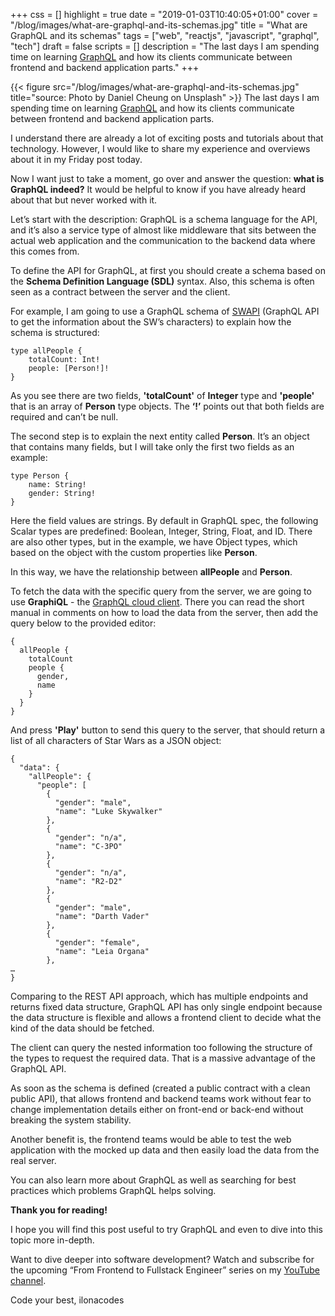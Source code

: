 +++
css = []
highlight = true
date = "2019-01-03T10:40:05+01:00"
cover = "/blog/images/what-are-graphql-and-its-schemas.jpg"
title = "What are GraphQL and its schemas"
tags = ["web", "reactjs", "javascript", "graphql", "tech"]
draft = false
scripts = []
description = "The last days I am spending time on learning [GraphQL](https://graphql.org/) and how its clients communicate between frontend and backend application parts."
+++

{{< figure src="/blog/images/what-are-graphql-and-its-schemas.jpg" title="source: Photo by Daniel Cheung on Unsplash" >}}
The last days I am spending time on learning [GraphQL](https://graphql.org/) and how its clients communicate between frontend and backend application parts.

<!--more-->

I understand there are already a lot of exciting posts and tutorials about that technology. However, I would like to share my experience and overviews about it in my Friday post today.

Now I want just to take a moment, go over and answer the question: **what is GraphQL indeed?** It would be helpful to know if you have already heard about that but never worked with it.

Let’s start with the description: GraphQL is a schema language for the API, and it’s also a service type of almost like middleware that sits between the actual web application and the communication to the backend data where this comes from.

To define the API for GraphQL, at first you should create a schema based on the **Schema Definition Language (SDL)** syntax. Also, this schema is often seen as a contract between the server and the client.

For example, I am going to use a GraphQL schema of [SWAPI](https://github.com/graphql/swapi-graphql) (GraphQL API to get the information about the SW’s characters) to explain how the schema is structured:

```
type allPeople {
    totalCount: Int!
    people: [Person!]!
}
```

As you see there are two fields, **'totalCount'** of **Integer** type and **'people'** that is an array of **Person** type objects. The **‘!’** points out that both fields are required and can’t be null.

The second step is to explain the next entity called **Person**. It’s an object that contains many fields, but I will take only the first two fields as an example:

```
type Person {
    name: String!
    gender: String!
}
```

Here the field values are strings. By default in GraphQL spec, the following Scalar types are predefined: Boolean, Integer, String, Float, and ID. There are also other types, but in the example, we have Object types, which based on the object with the custom properties like **Person**.

In this way, we have the relationship between **allPeople** and **Person**.

To fetch the data with the specific query from the server, we are going to use **GraphiQL** - the [GraphQL cloud client](https://graphql.org/swapi-graphql/). There you can read the short manual in comments on how to load the data from the server, then add the query below to the provided editor:

```
{
  allPeople {
    totalCount
    people {
      gender,
      name
    }
  }
}
```

And press **'Play'** button to send this query to the server, that should return a list of all characters of Star Wars as a JSON object:

```
{
  "data": {
    "allPeople": {
      "people": [
        {
          "gender": "male",
          "name": "Luke Skywalker"
        },
        {
          "gender": "n/a",
          "name": "C-3PO"
        },
        {
          "gender": "n/a",
          "name": "R2-D2"
        },
        {
          "gender": "male",
          "name": "Darth Vader"
        },
        {
          "gender": "female",
          "name": "Leia Organa"
        },
…
}
```

Comparing to the REST API approach, which has multiple endpoints and returns fixed data structure, GraphQL API has only single endpoint because the data structure is flexible and allows a frontend client to decide what the kind of the data should be fetched.

The client can query the nested information too following the structure of the types to request the required data. That is a massive advantage of the GraphQL API.

As soon as the schema is defined (created a public contract with a clean public API), that allows frontend and backend teams work without fear to change implementation details either on front-end or back-end without breaking the system stability.

Another benefit is, the frontend teams would be able to test the web application with the mocked up data and then easily load the data from the real server.

You can also learn more about GraphQL as well as searching for best practices which problems GraphQL helps solving.

**Thank you for reading!**

I hope you will find this post useful to try GraphQL and even to dive into this topic more in-depth.

Want to dive deeper into software development? Watch and subscribe for the upcoming “From Frontend to Fullstack Engineer” series on my [YouTube channel](https://www.youtube.com/channel/UCZHUFhQTMcJVekb6KAqqtkg).

Code your best, ilonacodes
